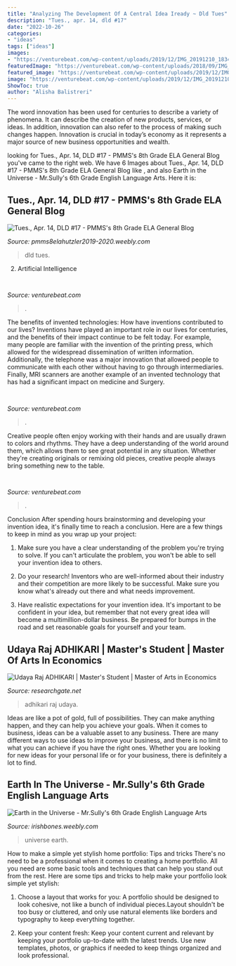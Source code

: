 ```yaml
---
title: "Analyzing The Development Of A Central Idea Iready ~ Dld Tues"
description: "Tues., apr. 14, dld #17"
date: "2022-10-26"
categories:
- "ideas"
tags: ["ideas"]
images:
- "https://venturebeat.com/wp-content/uploads/2019/12/IMG_20191210_183414.jpg?w=800"
featuredImage: "https://venturebeat.com/wp-content/uploads/2018/09/IMG_20180903_103915.jpg?w=800"
featured_image: "https://venturebeat.com/wp-content/uploads/2019/12/IMG_20191210_183414.jpg?w=800"
image: "https://venturebeat.com/wp-content/uploads/2019/12/IMG_20191210_183414.jpg?w=800"
ShowToc: true
author: "Alisha Balistreri"
---
```



The word innovation has been used for centuries to describe a variety of phenomena. It can describe the creation of new products, services, or ideas. In addition, innovation can also refer to the process of making such changes happen. Innovation is crucial in today’s economy as it represents a major source of new business opportunities and wealth.

	

		
looking for Tues., Apr. 14, DLD #17 - PMMS&#039;s 8th Grade ELA General Blog you've came to the right web. We have 6 Images about Tues., Apr. 14, DLD #17 - PMMS&#039;s 8th Grade ELA General Blog like ,  and also Earth in the Universe - Mr.Sully&#039;s 6th Grade English Language Arts. Here it is:
		
    
## Tues., Apr. 14, DLD #17 - PMMS&#039;s 8th Grade ELA General Blog

<img loading=lazy src="https://pmms8elahutzler2019-2020.weebly.com/uploads/8/5/2/9/85299730/catching-kiss-animated-emoji_orig.gif" onerror="this.onerror=null;this.src='https://tse3.mm.bing.net/th?id=OIP.XfWtWStnDgi2T93ydwxrrgAAAA&amp;pid=15.1';" alt="Tues., Apr. 14, DLD #17 - PMMS&#039;s 8th Grade ELA General Blog">

_Source: pmms8elahutzler2019-2020.weebly.com_

>dld tues. 

	

2. Artificial Intelligence 

    
## 

<img loading=lazy src="https://venturebeat.com/wp-content/uploads/2019/12/IMG_20191210_183414.jpg?w=800" onerror="this.onerror=null;this.src='https://tse4.mm.bing.net/th?id=OIP.ert_Jrl0PlFaSH0c8_8HrgHaEW&amp;pid=15.1';" alt="">

_Source: venturebeat.com_

>. 

	

The benefits of invented technologies: How have inventions contributed to our lives?
Inventions have played an important role in our lives for centuries, and the benefits of their impact continue to be felt today. For example, many people are familiar with the invention of the printing press, which allowed for the widespread dissemination of written information. Additionally, the telephone was a major innovation that allowed people to communicate with each other without having to go through intermediaries. Finally, MRI scanners are another example of an invented technology that has had a significant impact on medicine and Surgery.

    
## 

<img loading=lazy src="https://venturebeat.com/wp-content/uploads/2018/09/IMG_20180903_100317.jpg?w=664" onerror="this.onerror=null;this.src='https://tse4.mm.bing.net/th?id=OIP.RDcB-YLVyI_c210PUJidMgHaGr&amp;pid=15.1';" alt="">

_Source: venturebeat.com_

>. 

	

Creative people often enjoy working with their hands and are usually drawn to colors and rhythms. They have a deep understanding of the world around them, which allows them to see great potential in any situation. Whether they're creating originals or remixing old pieces, creative people always bring something new to the table.

    
## 

<img loading=lazy src="https://venturebeat.com/wp-content/uploads/2018/09/IMG_20180903_103915.jpg?w=800" onerror="this.onerror=null;this.src='https://tse1.mm.bing.net/th?id=OIP.HjLRAU18nTT15eYAKRHyLAHaFj&amp;pid=15.1';" alt="">

_Source: venturebeat.com_

>. 

	

Conclusion
After spending hours brainstorming and developing your invention idea, it's finally time to reach a conclusion. Here are a few things to keep in mind as you wrap up your project:
1. Make sure you have a clear understanding of the problem you're trying to solve. If you can't articulate the problem, you won't be able to sell your invention idea to others.

2. Do your research! Inventors who are well-informed about their industry and their competition are more likely to be successful. Make sure you know what's already out there and what needs improvement.

3. Have realistic expectations for your invention idea. It's important to be confident in your idea, but remember that not every great idea will become a multimillion-dollar business. Be prepared for bumps in the road and set reasonable goals for yourself and your team.

    
## Udaya Raj ADHIKARI | Master&#039;s Student | Master Of Arts In Economics

<img loading=lazy src="https://i1.rgstatic.net/ii/profile.image/995201296367620-1614285887256_Q512/Udaya-Raj-Adhikari-2.jpg" onerror="this.onerror=null;this.src='https://tse2.mm.bing.net/th?id=OIP.gdq0aufaTcUPV0WpXMDviwHaHa&amp;pid=15.1';" alt="Udaya Raj ADHIKARI | Master&#039;s Student | Master of Arts in Economics">

_Source: researchgate.net_

>adhikari raj udaya. 

	

Ideas are like a pot of gold, full of possibilities. They can make anything happen, and they can help you achieve your goals. When it comes to business, ideas can be a valuable asset to any business. There are many different ways to use ideas to improve your business, and there is no limit to what you can achieve if you have the right ones. Whether you are looking for new ideas for your personal life or for your business, there is definitely a lot to find.

    
## Earth In The Universe - Mr.Sully&#039;s 6th Grade English Language Arts

<img loading=lazy src="http://irishbones.weebly.com/uploads/5/0/4/7/50477611/289929.jpg" onerror="this.onerror=null;this.src='https://tse1.mm.bing.net/th?id=OIP.Z-4nXdHXUYIOnMA0n6bAMgAAAA&amp;pid=15.1';" alt="Earth in the Universe - Mr.Sully&#039;s 6th Grade English Language Arts">

_Source: irishbones.weebly.com_

>universe earth. 

	

How to make a simple yet stylish home portfolio: Tips and tricks
There's no need to be a professional when it comes to creating a home portfolio. All you need are some basic tools and techniques that can help you stand out from the rest. Here are some tips and tricks to help make your portfolio look simple yet stylish:
1. Choose a layout that works for you: A portfolio should be designed to look cohesive, not like a bunch of individual pieces.Layout shouldn't be too busy or cluttered, and only use natural elements like borders and typography to keep everything together.

2. Keep your content fresh: Keep your content current and relevant by keeping your portfolio up-to-date with the latest trends. Use new templates, photos, or graphics if needed to keep things organized and look professional.


